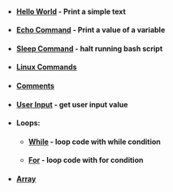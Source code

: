 - #### [Hello World](https://github.com/G4NST3/Bash_Script/blob/main/bash_scripts/hello_world.sh) - Print a simple text
- #### [Echo Command](https://github.com/G4NST3/Bash_Script/blob/main/bash_scripts/echo.sh) - Print a value of a variable
- #### [Sleep Command](https://github.com/G4NST3/Bash_Script/blob/main/bash_scripts/3-sleep.sh) - halt running bash script
- #### [Linux Commands]()
- #### [Comments](https://github.com/G4NST3/Bash_Script/blob/main/bash_scripts/comments.sh)
- #### [User Input](https://github.com/G4NST3/Bash_Script/blob/main/bash_scripts/user_input.sh) - get user input value
- #### Loops:
  - #### [While](https://github.com/G4NST3/Bash_Script/blob/main/bash_scripts/while.sh) - loop code with while condition
  - #### [For](https://github.com/G4NST3/Bash_Script/blob/main/bash_scripts/for.sh) - loop code with for condition
- #### [Array](https://github.com/G4NST3/Bash_Script/blob/main/bash_scripts/array.sh)
